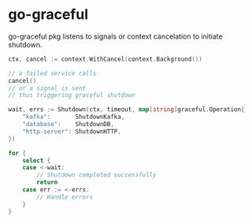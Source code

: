 # go-graceful
go-graceful pkg listens to signals or context cancelation to initiate shutdown.

```go 
ctx, cancel := context.WithCancel(context.Background())

// a failed service calls 
cancel()
// or a signal is sent
// thus triggering graceful shutdown

wait, errs := Shutdown(ctx, timeout, map[string]graceful.Operation{
	"kafka":       ShutdownKafka,
	"database":    ShutdownDB,
	"http-server": ShutdownHTTP,
})

for {
	select {
	case <-wait:
		// Shutdown completed successfully
		return
	case err := <-errs:
		// Handle errors
	}
}
```